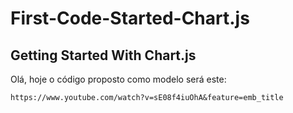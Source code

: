 <h1>First-Code-Started-Chart.js</h1>
<h2>Getting Started With Chart.js</h2>

<p>Olá, hoje o código proposto como modelo será este:</p>
<code>https://www.youtube.com/watch?v=sE08f4iuOhA&feature=emb_title</code>
